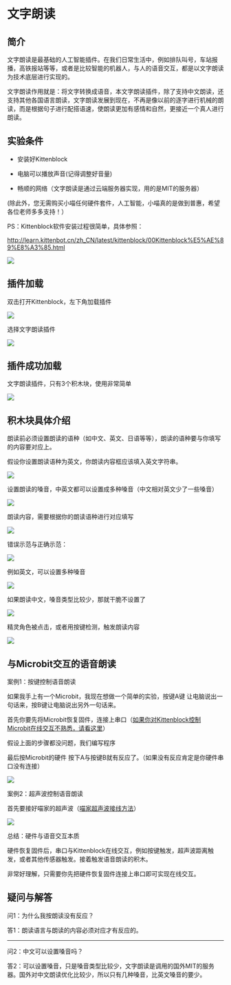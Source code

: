 # 文字朗读

## 简介

文字朗读是最基础的人工智能插件。在我们日常生活中，例如排队叫号，车站报播，高铁报站等等，或者是比较智能的机器人，与人的语音交互，都是以文字朗读为技术底层进行实现的。

文字朗读作用就是：将文字转换成语音，本文字朗读插件，除了支持中文朗读，还支持其他各国语言朗读，文字朗读发展到现在，不再是像以前的逐字进行机械的朗读，而是根据句子进行配搭语速，使朗读更加有感情和自然，更接近一个真人进行朗读。

## 实验条件

- 安装好Kittenblock

- 电脑可以播放声音(记得调整好音量)

- 畅顺的网络（文字朗读是通过云端服务器实现，用的是MIT的服务器）


(除此外，您无需购买小喵任何硬件套件，人工智能，小喵真的是做到普惠，希望各位老师多多支持！）

PS：Kittenblock软件安装过程很简单，具体参照：

http://learn.kittenbot.cn/zh_CN/latest/kittenblock/00Kittenblock%E5%AE%89%E8%A3%85.html

![](./images/kb_az.png)

## 插件加载

双击打开Kittenblock，左下角加载插件

![](./images/c01_01.png)

选择文字朗读插件

![](./images/c01_02.png)

## 插件成功加载

文字朗读插件，只有3个积木块，使用非常简单

![](./images/c01_03.png)

## 积木块具体介绍

朗读前必须设置朗读的语种（如中文、英文、日语等等），朗读的语种要与你填写的内容要对应上。

假设你设置朗读语种为英文，你朗读内容框应该填入英文字符串。

![](./images/c01_04.png)

设置朗读的嗓音，中英文都可以设置成多种嗓音（中文相对英文少了一些嗓音）

![](./images/c01_05.png)

朗读内容，需要根据你的朗读语种进行对应填写

![](./images/c01_06.png)

错误示范与正确示范：

![](./images/c01_10.png)

例如英文，可以设置多种嗓音

![](./images/c01_07.png)

如果朗读中文，嗓音类型比较少，那就干脆不设置了

![](./images/c01_08.png)

精灵角色被点击，或者用按键检测，触发朗读内容

![](./images/c01_09.png)

## 与Microbit交互的语音朗读

案例1：按键控制语音朗读

如果我手上有一个Microbit，我现在想做一个简单的实验，按键A键 让电脑说出一句话来，按B键让电脑说出另外一句话来。

首先你要先将Microbit恢复固件，连接上串口（[如果你对Kittenblock控制Microbit在线交互不熟悉，请看这里](http://learn.kittenbot.cn/zh_CN/latest/microbit/microbit_kittenblock/03microbit%E4%BD%BF%E7%94%A8%E5%9C%A8%E7%BA%BF%E8%B0%83%E8%AF%95%E6%A8%A1%E5%BC%8F.html)）

假设上面的步骤都没问题，我们编写程序

最后按Microbit的硬件 按下A与按键B就有反应了。（如果没有反应肯定是你硬件串口没有连接）

![](./images/c01_11.png)

案例2：超声波控制语音朗读

首先要接好喵家的超声波（[喵家超声波接线方法](http://learn.kittenbot.cn/zh_CN/latest/electronics/%E7%8C%AB%E5%A4%B4%E8%B6%85%E5%A3%B0%E6%B3%A2.html)）

![](./images/c01_12.png)

总结：硬件与语音交互本质

硬件恢复固件后，串口与Kittenblock在线交互，例如按键触发，超声波距离触发，或者其他传感器触发。接着触发语音朗读的积木。

非常好理解，只需要你先把硬件恢复固件连接上串口即可实现在线交互。

## 疑问与解答

问1：为什么我按朗读没有反应？

答1：朗读语言与朗读的内容必须对应才有反应的。

----------
问2：中文可以设置嗓音吗？

答2：可以设置嗓音，只是嗓音类型比较少，文字朗读是调用的国外MIT的服务器。国外对中文朗读优化比较少，所以只有几种嗓音，比英文嗓音的要少。
